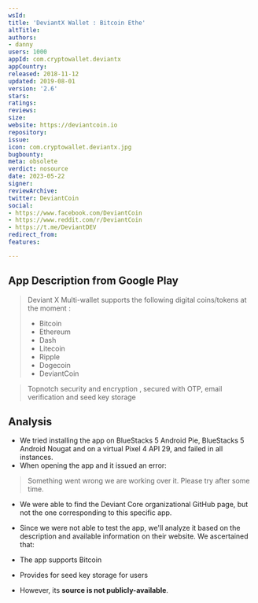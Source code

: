```yaml
---
wsId: 
title: 'DeviantX Wallet : Bitcoin Ethe'
altTitle: 
authors:
- danny 
users: 1000
appId: com.cryptowallet.deviantx
appCountry: 
released: 2018-11-12
updated: 2019-08-01
version: '2.6'
stars: 
ratings: 
reviews: 
size: 
website: https://deviantcoin.io
repository: 
issue: 
icon: com.cryptowallet.deviantx.jpg
bugbounty: 
meta: obsolete
verdict: nosource
date: 2023-05-22
signer: 
reviewArchive: 
twitter: DeviantCoin
social: 
- https://www.facebook.com/DeviantCoin
- https://www.reddit.com/r/DeviantCoin
- https://t.me/DeviantDEV
redirect_from: 
features: 

---
```


## App Description from Google Play 

> Deviant X Multi-wallet supports the following digital coins/tokens at the moment :
> - Bitcoin
> - Ethereum
> - Dash
> - Litecoin
> - Ripple
> - Dogecoin
> - DeviantCoin

> Topnotch security and encryption , secured with OTP, email verification and seed key storage

## Analysis 

- We tried installing the app on BlueStacks 5 Android Pie, BlueStacks 5 Android Nougat and on a virtual Pixel 4 API 29, and failed in all instances.
- When opening the app and it issued an error: 

> Something went wrong we are working over it. Please try after some time. 

- We were able to find the Deviant Core organizational GitHub page, but not the one corresponding to this specific app. 
- Since we were not able to test the app, we'll analyze it based on the description and available information on their website. We ascertained that: 

- The app supports Bitcoin 
- Provides for seed key storage for users
- However, its **source is not publicly-available**. 